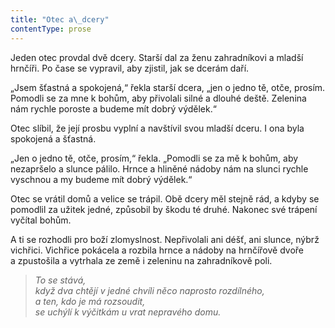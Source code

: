 ```yaml
---
title: "Otec a\_dcery"
contentType: prose
---
```


  

Jeden otec provdal dvě dcery. Starší dal za ženu zahradníkovi a mladší hrnčíři. Po čase se vypravil, aby zjistil, jak se dcerám daří.

„Jsem šťastná a spokojená,“ řekla starší dcera, „jen o jedno tě, otče, prosím. Pomodli se za mne k bohům, aby přivolali silné a dlouhé deště. Zelenina nám rychle poroste a budeme mít dobrý výdělek.“

Otec slíbil, že její prosbu vyplní a navštívil svou mladší dceru. I ona byla spokojená a šťastná.

„Jen o jedno tě, otče, prosím,“ řekla. „Pomodli se za mě k bohům, aby nezapršelo a slunce pálilo. Hrnce a hliněné nádoby nám na slunci rychle vyschnou a my budeme mít dobrý výdělek.“

Otec se vrátil domů a velice se trápil. Obě dcery měl stejně rád, a kdyby se pomodlil za užitek jedné, způsobil by škodu té druhé. Nakonec své trápení vyčítal bohům.

A ti se rozhodli pro boží zlomyslnost. Nepřivolali ani déšť, ani slunce, nýbrž vichřici. Vichřice pokácela a rozbila hrnce a nádoby na hrnčířově dvoře a zpustošila a vytrhala ze země i zeleninu na zahradníkově poli.

> _To se stává,  
> když dva chtějí v jedné chvíli něco naprosto rozdílného,  
> a ten, kdo je má rozsoudit,  
> se uchýlí k výčitkám u vrat nepravého domu._
